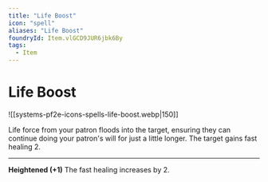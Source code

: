 ```yaml
---
title: "Life Boost"
icon: "spell"
aliases: "Life Boost"
foundryId: Item.vlGCD9JUR6jbk6By
tags:
  - Item
---
```


# Life Boost
![[systems-pf2e-icons-spells-life-boost.webp|150]]

Life force from your patron floods into the target, ensuring they can continue doing your patron's will for just a little longer. The target gains fast healing 2.

* * *

**Heightened (+1)** The fast healing increases by 2.
